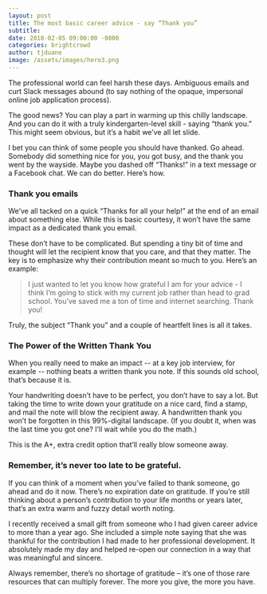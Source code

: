 ```yaml
---
layout: post
title: The most basic career advice - say “Thank you”
subtitle:
date: 2018-02-05 09:00:00 -0800
categories: brightcrowd
author: tjduane
image: /assets/images/hero3.png
---
```


The professional world can feel harsh these days. Ambiguous emails and curt Slack messages abound (to say nothing of the opaque, impersonal online job application process).

The good news? You can play a part in warming up this chilly landscape. And you can do it with a truly kindergarten-level skill - saying “thank you.” This might seem obvious, but it’s a habit we’ve all let slide.

I bet you can think of some people you should have thanked. Go ahead. Somebody did something nice for you, you got busy, and the thank you went by the wayside. Maybe you dashed off “Thanks!” in a text message or a Facebook chat. We can do better. Here’s how.

### Thank you emails

We’ve all tacked on a quick “Thanks for all your help!” at the end of an email about something else. While this is basic courtesy, it won’t have the same impact as a dedicated thank you email.

These don’t have to be complicated. But spending a tiny bit of time and thought will let the recipient know that you care, and that they matter. The key is to emphasize why their contribution meant so much to you. Here’s an example:

> I just wanted to let you know how grateful I am for your advice - I think I’m going to stick with my current job rather than head to grad school. You’ve saved me a ton of time and internet searching. Thank you!

Truly, the subject “Thank you” and a couple of heartfelt lines is all it takes.

### The Power of the Written Thank You 	

When you really need to make an impact -- at a key job interview, for example -- nothing beats a written thank you note. If this sounds old school, that’s because it is.

Your handwriting doesn’t have to be perfect, you don’t have to say a lot. But taking the time to write down your gratitude on a nice card, find a stamp, and mail the note will blow the recipient away. A handwritten thank you won’t be forgotten in this 99%-digital landscape. (If you doubt it, when was the last time you got one? I’ll wait while you do the math.)

This is the A+, extra credit option that’ll really blow someone away.

### Remember, it’s never too late to be grateful.

If you can think of a moment when you’ve failed to thank someone, go ahead and do it now. There’s no expiration date on gratitude. If you’re still thinking about a person’s contribution to your life months or years later, that’s an extra warm and fuzzy detail worth noting.

I recently received a small gift from someone who I had given career advice to more than a year ago.  She included a simple note saying that she was thankful for the contribution I had made to her professional development.  It absolutely made my day and helped re-open our connection in a way that was meaningful and sincere.  

Always remember, there’s no shortage of gratitude – it’s one of those rare resources that can multiply forever. The more you give, the more you have.
